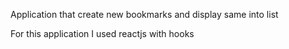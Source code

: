 Application that create new bookmarks and display same into list

For this application I used reactjs with hooks